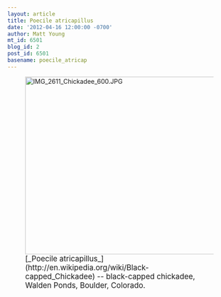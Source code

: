 ```yaml
---
layout: article
title: Poecile atricapillus
date: '2012-04-16 12:00:00 -0700'
author: Matt Young
mt_id: 6501
blog_id: 2
post_id: 6501
basename: poecile_atricap
---
```

<figure>
<img src="http://pandasthumb.org/IMG_2611_Chickadee_600.JPG" alt="IMG_2611_Chickadee_600.JPG" width="600" height="400" />
<figcaption markdown="span">
<big>[_Poecile atricapillus_](http://en.wikipedia.org/wiki/Black-capped_Chickadee) -- black-capped chickadee, Walden Ponds, Boulder, Colorado.</big>

</figcaption>
</figure>
